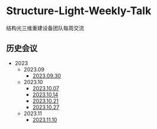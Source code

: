 # Structure-Light-Weekly-Talk
结构光三维重建设备团队每周交流

## 历史会议
- 2023
    - 2023.09
        - [2023.09.30](./2023/202309/20230930/20230930-第0次讨论会-会议记录.md)
    - 2023.10
        - [2023.10.07](./2023/202310/20231007/20231007-第1次讨论会-会议记录.md)
        - [2023.10.14](./2023/202310/20231014/20231015-第2次讨论会-会议记录.md)
        - [2023.10.21](./2023/202310/20231021/20231021-第3次讨论会-会议记录.md)
        - [2023.10.27](./2023/202310/20231027/20231027-第4次讨论会-会议记录.md)
    - 2023.11
        - [2023.11.10](./2023/202311/20231110/20231110-第5次讨论会-会议记录.md) 
